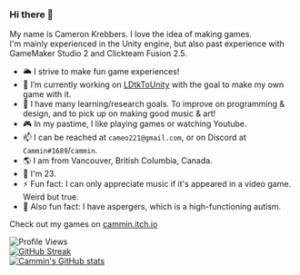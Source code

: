 <!--
**Cammin/Cammin** is a ✨ _special_ ✨ repository because its `README.md` (this file) appears on your GitHub profile.

Here are some ideas to get you started:

- 🔭 I’m currently working on ...
- 🌱 I’m currently learning ...
- 👯 I’m looking to collaborate on ...
- 🤔 I’m looking for help with ...
- 💬 Ask me about ...
- 📫 How to reach me: ...
- 😄 Pronouns: ...
- ⚡ Fun fact: ...
-->

### Hi there 👋

My name is Cameron Krebbers. I love the idea of making games.  
I'm mainly experienced in the Unity engine, but also past experience with GameMaker Studio 2 and Clickteam Fusion 2.5.

- 🌥️ I strive to make fun game experiences!
- 🔭 I’m currently working on [LDtkToUnity](https://github.com/Cammin/LDtkUnity) with the goal to make my own game with it.
- 🌱 I have many learning/research goals. To improve on programming & design, and to pick up on making good music & art!
- 🎮 In my pastime, I like playing games or watching Youtube.
- 📫 I can be reached at `cameo221@gmail.com`, or on Discord at `Cammin#1689`/`cammin`.
- 🌎 I am from Vancouver, British Columbia, Canada.
- 📆 I'm 23.
- ⚡ Fun fact: I can only appreciate music if it's appeared in a video game. Weird but true.
- 🧠 Also fun fact: I have aspergers, which is a high-functioning autism.

Check out my games on [cammin.itch.io](https://cammin.itch.io/)

![Profile Views](https://komarev.com/ghpvc/?username=Cammin&style=flat-square&color=blue)  
[![GitHub Streak](https://github-readme-streak-stats.herokuapp.com/?user=Cammin&theme=dark)](https://github.com/Cammin/github-readme-streak-stats)  
[![Cammin's GitHub stats](https://github-readme-stats.vercel.app/api?username=Cammin&theme=github_dark)](https://github.com/Cammin/github-readme-stats)

<!--
![Languages](https://github-readme-stats.vercel.app/api/top-langs/?username=Cammin&layout=compact&theme=github_dark)
-->
